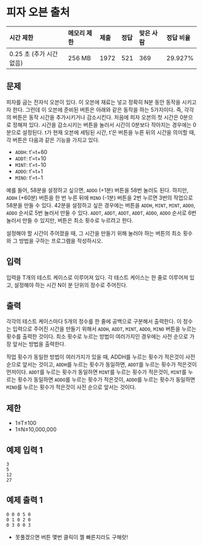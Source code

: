 # 피자 오븐 출처

| 시간 제한                | 메모리 제한 | 제출 | 정답 | 맞은 사람 | 정답 비율 |
| :----------------------- | :---------- | :--- | :--- | :-------- | :-------- |
| 0.25 초 (추가 시간 없음) | 256 MB      | 1972 | 521  | 369       | 29.927%   |

## 문제

피자를 굽는 전자식 오븐이 있다. 이 오븐에 재료는 넣고 정확히 N분 동안 동작을 시키고자 한다. 그런데 이 오븐에 준비된 버튼은 아래와 같은 동작을 하는 5가지이다. 즉, 각각의 버튼은 동작 시간을 추가시키거나 감소시킨다. 처음에 피자 오븐의 첫 시간은 0분으로 정해져 있다. 시간을 감소시키는 버튼을 눌러서 시간이 0분보다 작아지는 경우에는 0분으로 설정된다. t가 현재 오븐에 세팅된 시간, t′은 버튼을 누른 뒤의 시간을 의미할 때, 각 버튼은 다음과 같은 기능을 가지고 있다.

- `ADDH`: t′=t+60
- `ADDT`: t′=t+10
- `MINT`: t′=t−10
- `ADDO`: t′=t+1
- `MINO`: t′=t−1

예를 들어, 58분을 설정하고 싶으면, `ADDO` (+1분) 버튼을 58번 눌러도 된다. 하지만, `ADDH` (+60분) 버튼을 한 번 누른 뒤에 `MINO` (-1분) 버튼을 2번 누르면 3번의 작업으로 58분을 만들 수 있다. 42분을 설정하고 싶은 경우에는 버튼을 `ADDH`, `MINT`, `MINT`, `ADDO`, `ADDO` 순서로 5번 눌러서 만들 수 있다. `ADDT`, `ADDT`, `ADDT`, `ADDT`, `ADDO`, `ADDO` 순서로 6번 눌러서 만들 수 있지만, 버튼은 최소 횟수로 누르려고 한다.

설정해야 할 시간이 주어졌을 때, 그 시간을 만들기 위해 눌러야 하는 버튼의 최소 횟수와 그 방법을 구하는 프로그램을 작성하시오.

## 입력

입력을 T개의 테스트 케이스로 이루어져 있다. 각 테스트 케이스는 한 줄로 이루어져 있고, 설정해야 하는 시간 N이 분 단위의 정수로 주어진다.

## 출력

각각의 테스트 케이스마다 5개의 정수를 한 줄에 공백으로 구분해서 출력한다. 이 정수는 입력으로 주어진 시간을 만들기 위해서 `ADDH`, `ADDT`, `MINT`, `ADDO`, `MINO` 버튼을 누르는 횟수를 출력한 것이다. 최소 횟수로 누르는 방법이 여러가지인 경우에는 사전 순으로 가장 앞서는 방법을 출력한다.

작업 횟수가 동일한 방법이 여러가지가 있을 때, ADDH를 누르는 횟수가 적은것이 사전 순으로 앞서는 것이고, `ADDH`를 누르는 횟수가 동일하면, `ADDT`를 누르는 횟수가 적은것이 먼저이다. `ADDT`를 누르는 횟수가 동일하면 `MINT`를 누르는 횟수가 적은것이, `MINT`를 누르는 횟수가 동일하면 `ADDO`를 누르는 횟수가 적은것이, `ADDO`를 누르는 횟수가 동일하면 `MINO`를 누르는 횟수가 적은것이 사전 순으로 앞서는 것이다.

## 제한

- 1≤T≤100
- 1≤N≤10,000,000

## 예제 입력 1 

```
3
5
12
27
```

## 예제 출력 1 

```
0 0 0 5 0
0 1 0 2 0
0 3 0 0 3
```





+ 못풀겠으면 버튼 몇번 클릭이 젤 빠른지라도 구해랏!